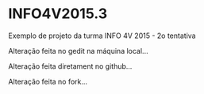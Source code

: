 ﻿# INFO4V2015.3
Exemplo de projeto da turma INFO 4V 2015 - 2o tentativa

Alteração feita no gedit na máquina local...

Alteração feita diretament no github...

Alteração feita no fork...